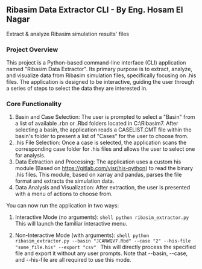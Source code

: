 ## Ribasim Data Extractor CLI - By Eng. Hosam El Nagar

Extract & analyze Ribasim simulation results' files


  ### Project Overview


  This project is a Python-based command-line interface (CLI) application named "Ribasim Data Extractor". Its primary purpose is to extract, analyze, and
  visualize data from Ribasim simulation files, specifically focusing on .his files. The application is designed to be interactive, guiding the user through a
  series of steps to select the data they are interested in.

  ### Core Functionality


   1. Basin and Case Selection: The user is prompted to select a "Basin" from a list of available .rbn or .Rbd folders located in C:\Ribasim7. After selecting a
      basin, the application reads a CASELIST.CMT file within the basin's folder to present a list of "Cases" for the user to choose from.
   2. .his File Selection: Once a case is selected, the application scans the corresponding case folder for .his files and allows the user to select one for
      analysis.
   3. Data Extraction and Processing: The application uses a custom his module (Based on https://gitlab.com/visr/his-python) to read the binary .his files. This module, based
      on xarray and pandas, parses the file format and extracts the simulation data.
   4. Data Analysis and Visualization: After extraction, the user is presented with a menu of actions to choose from.


  You can now run the application in two ways:


   1. Interactive Mode (no arguments):
  `shell
      python ribasim_extractor.py
      `
      This will launch the familiar interactive menu.


   2. Non-Interactive Mode (with arguments):
  `shell
      python ribasim_extractor.py --basin "JCARWQV7.Rbd" --case "2" --his-file "some_file.his" --export "csv"
      `
      This will directly process the specified file and export it without any user prompts. Note that --basin, --case, and --his-file are all
  required to use this mode.